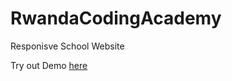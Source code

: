 # RwandaCodingAcademy
Responisve School Website 

Try out Demo <a href="https://rwcodingacademy.netlify.app/">here</a>
